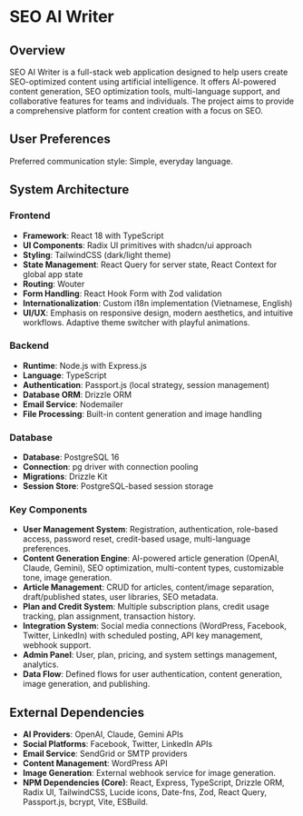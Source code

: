 # SEO AI Writer

## Overview
SEO AI Writer is a full-stack web application designed to help users create SEO-optimized content using artificial intelligence. It offers AI-powered content generation, SEO optimization tools, multi-language support, and collaborative features for teams and individuals. The project aims to provide a comprehensive platform for content creation with a focus on SEO.

## User Preferences
Preferred communication style: Simple, everyday language.

## System Architecture

### Frontend
- **Framework**: React 18 with TypeScript
- **UI Components**: Radix UI primitives with shadcn/ui approach
- **Styling**: TailwindCSS (dark/light theme)
- **State Management**: React Query for server state, React Context for global app state
- **Routing**: Wouter
- **Form Handling**: React Hook Form with Zod validation
- **Internationalization**: Custom i18n implementation (Vietnamese, English)
- **UI/UX**: Emphasis on responsive design, modern aesthetics, and intuitive workflows. Adaptive theme switcher with playful animations.

### Backend
- **Runtime**: Node.js with Express.js
- **Language**: TypeScript
- **Authentication**: Passport.js (local strategy, session management)
- **Database ORM**: Drizzle ORM
- **Email Service**: Nodemailer
- **File Processing**: Built-in content generation and image handling

### Database
- **Database**: PostgreSQL 16
- **Connection**: pg driver with connection pooling
- **Migrations**: Drizzle Kit
- **Session Store**: PostgreSQL-based session storage

### Key Components
- **User Management System**: Registration, authentication, role-based access, password reset, credit-based usage, multi-language preferences.
- **Content Generation Engine**: AI-powered article generation (OpenAI, Claude, Gemini), SEO optimization, multi-content types, customizable tone, image generation.
- **Article Management**: CRUD for articles, content/image separation, draft/published states, user libraries, SEO metadata.
- **Plan and Credit System**: Multiple subscription plans, credit usage tracking, plan assignment, transaction history.
- **Integration System**: Social media connections (WordPress, Facebook, Twitter, LinkedIn) with scheduled posting, API key management, webhook support.
- **Admin Panel**: User, plan, pricing, and system settings management, analytics.
- **Data Flow**: Defined flows for user authentication, content generation, image generation, and publishing.

## External Dependencies

- **AI Providers**: OpenAI, Claude, Gemini APIs
- **Social Platforms**: Facebook, Twitter, LinkedIn APIs
- **Email Service**: SendGrid or SMTP providers
- **Content Management**: WordPress API
- **Image Generation**: External webhook service for image generation.
- **NPM Dependencies (Core)**: React, Express, TypeScript, Drizzle ORM, Radix UI, TailwindCSS, Lucide icons, Date-fns, Zod, React Query, Passport.js, bcrypt, Vite, ESBuild.
